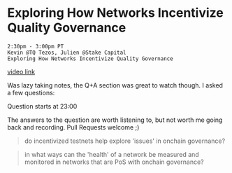 # Exploring How Networks Incentivize Quality Governance

```
2:30pm - 3:00pm PT
Kevin @TQ Tezos, Julien @Stake Capital
Exploring How Networks Incentivize Quality Governance

```
[video link](https://www.crowdcast.io/e/future-proof-summit/40)

Was lazy taking notes, the Q+A section was great to watch though. I asked a few questions:

Question starts at 23:00

The answers to the question are worth listening to, but not worth me going back and recording. Pull Requests welcome ;)

> do incentivized testnets help explore 'issues' in onchain governance?

> in what ways can the 'health' of a network be measured and monitored in networks that are PoS with onchain governance?
